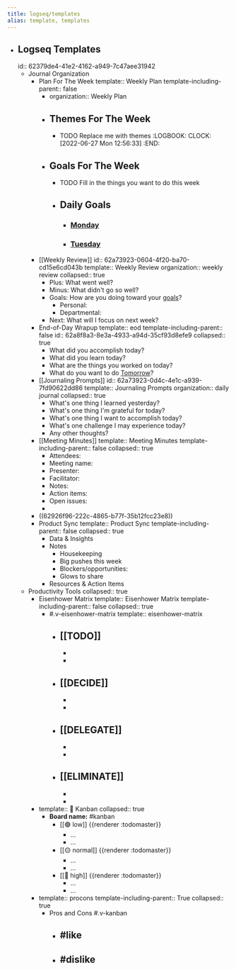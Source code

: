 ```yaml
---
title: logseq/templates
alias: template, templates
---
```


- ## Logseq Templates
  id:: 62379de4-41e2-4162-a949-7c47aee31942
	- Journal Organization
		- Plan For The Week
		  template:: Weekly Plan
		  template-including-parent:: false
			- organization:: Weekly Plan
			- ## Themes For The Week
				- TODO Replace me with themes
				  :LOGBOOK:
				  CLOCK: [2022-06-27 Mon 12:56:33]
				  :END:
			- ## Goals For The Week
				- TODO Fill in the things you want to do this week
				- ## Daily Goals
					- ### [Monday](<% Monday this week %>)
					- ### [Tuesday](<% Tuesday this week %>)
		- [[Weekly Review]]
		  id:: 62a73923-0604-4f20-ba70-cd15e6cd043b
		  template:: Weekly Review
		  organization:: weekly review
		  collapsed:: true
			- Plus: What went well?
			- Minus: What didn't go so well?
			- Goals: How are you doing toward your [goals](((62a88f98-9b05-44a6-a6ca-c8cd0f59ff2d)))?
				- Personal:
				- Departmental:
			- Next: What will I focus on next week?
		- End-of-Day Wrapup
		  template:: eod
		  template-including-parent:: false
		  id:: 62a8f8a3-8e3a-4933-a94d-35cf93d8efe9
		  collapsed:: true
			- What did you accomplish today?
			- What did you learn today?
			- What are the things you worked on today?
			- What do you want to do [Tomorrow](<% tomorrow %>)?
		- [[Journaling Prompts]]
		  id:: 62a73923-0d4c-4e1c-a939-7fd90622dd86
		  template:: Journaling Prompts
		  organization:: daily journal
		  collapsed:: true
			- What's one thing I learned yesterday?
			- What's one thing I'm grateful for today?
			- What's one thing I want to accomplish today?
			- What's one challenge I may experience today?
			- Any other thoughts?
		- [[Meeting Minutes]]
		  template:: Meeting Minutes
		  template-including-parent:: false
		  collapsed:: true
			- Attendees:
			- Meeting name:
			- Presenter:
			- Facilitator:
			- Notes:
			- Action items:
			- Open issues:
			-
		- ((62926f96-222c-4865-b77f-35b12fcc23e8))
		- Product Sync
		  template:: Product Sync
		  template-including-parent:: false
		  collapsed:: true
			- Data & Insights
			- Notes
				- Housekeeping
				- Big pushes this week
				- Blockers/opportunities:
				- Glows to share
			- Resources & Action Items
	- Productivity Tools
	  collapsed:: true
		- Eisenhower Matrix
		  template:: Eisenhower Matrix
		  template-including-parent:: false
		  collapsed:: true
			- #.v-eisenhower-matrix
			  template:: eisenhower-matrix
				- [[TODO]]
					-
					-
					-
				- [[DECIDE]]
					-
					-
					-
				- [[DELEGATE]]
					-
					-
					-
				- [[ELIMINATE]]
					-
					-
					-
		- template:: 🚥 Kanban
		  collapsed:: true
			- **Board name:** #kanban
				- [[🟢 low]]
				  			{{renderer :todomaster}}
					- ...
					- ...
				- [[🟡 normal]]
				  			{{renderer :todomaster}}
					- ...
					- ...
				- [[🔴 high]]
				  			{{renderer :todomaster}}
					- ...
					- ...
		- template:: procons
		  template-including-parent:: True
		  collapsed:: true
			- Pros and Cons #.v-kanban
				- #like
					-
				- #dislike
					-